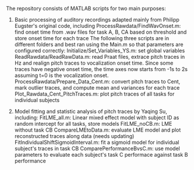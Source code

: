 The repository consists of MATLAB scripts for two main purposes: 
1) Basic processing of auditory recordings adapted mainly from Philipp Eugster's original code, including
ProcessRawdata/FindWavOnset.m: find onset time from .wav files for task A, B, CA based on threshold and store onset time for each trace
The following three scripts are in different folders and best ran using the Main.m so that parameters are configured correctly:
	Initialize/Set_Variables_YS.m: set global variables
	ReadRawdata/ReadRawData.m: read Praat files, extrace pitch traces in Hz and realign pitch traces to vocalization onset time. Since some traces have negative onset time, the time axes now starts from -1s to 2s assuming t=0 is the vocalization onset.
	ProcessRawdata/Prepare_Data_Cent.m: convert pitch traces to Cent, mark outlier traces, and compute mean and variances for each trace
Plot_Rawdata_Cent_PitchTraces.m: plot pitch traces of all tasks for individual subjects

2) Model fitting and statistic analysis of pitch traces by Yaqing Su, including:
FitLME_all.m: Linear mixed effect model with subject ID as random intercept for all tasks, store models
FitLME_noCB.m: LME without task CB
CompareLMEtoData.m: evaluate LME model and plot reconstructed traces along data (needs updating)
FitIndividualShiftSigmoidInterval.m: fit a sigmoid model for individual subject's traces in task CB
ComparePerformanceBvsC.m: use model parameters to evaluate each subject's task C performace against task B performance
